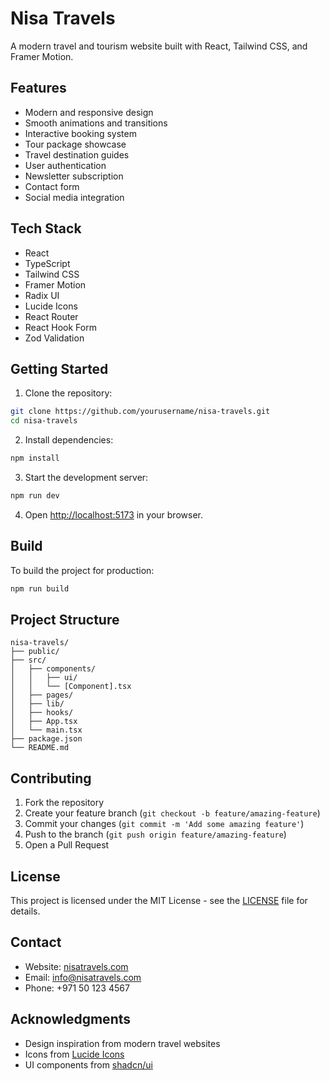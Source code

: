 # Nisa Travels

A modern travel and tourism website built with React, Tailwind CSS, and Framer Motion.

## Features

- Modern and responsive design
- Smooth animations and transitions
- Interactive booking system
- Tour package showcase
- Travel destination guides
- User authentication
- Newsletter subscription
- Contact form
- Social media integration

## Tech Stack

- React
- TypeScript
- Tailwind CSS
- Framer Motion
- Radix UI
- Lucide Icons
- React Router
- React Hook Form
- Zod Validation

## Getting Started

1. Clone the repository:
```bash
git clone https://github.com/yourusername/nisa-travels.git
cd nisa-travels
```

2. Install dependencies:
```bash
npm install
```

3. Start the development server:
```bash
npm run dev
```

4. Open [http://localhost:5173](http://localhost:5173) in your browser.

## Build

To build the project for production:

```bash
npm run build
```

## Project Structure

```
nisa-travels/
├── public/
├── src/
│   ├── components/
│   │   ├── ui/
│   │   └── [Component].tsx
│   ├── pages/
│   ├── lib/
│   ├── hooks/
│   ├── App.tsx
│   └── main.tsx
├── package.json
└── README.md
```

## Contributing

1. Fork the repository
2. Create your feature branch (`git checkout -b feature/amazing-feature`)
3. Commit your changes (`git commit -m 'Add some amazing feature'`)
4. Push to the branch (`git push origin feature/amazing-feature`)
5. Open a Pull Request

## License

This project is licensed under the MIT License - see the [LICENSE](LICENSE) file for details.

## Contact

- Website: [nisatravels.com](https://nisatravels.com)
- Email: info@nisatravels.com
- Phone: +971 50 123 4567

## Acknowledgments

- Design inspiration from modern travel websites
- Icons from [Lucide Icons](https://lucide.dev)
- UI components from [shadcn/ui](https://ui.shadcn.com)
